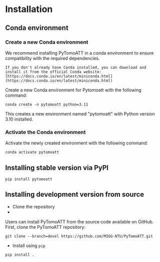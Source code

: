# Installation

## Conda environment

### Create a new Conda environment

We recommend installing PyTomoATT in a conda environment to ensure compatibility with the required dependencies.

```{note}
If you don't already have Conda installed, you can download and install it from the official Conda website: [https://docs.conda.io/en/latest/miniconda.html](https://docs.conda.io/en/latest/miniconda.html)
```

Create a new Conda environment for Pytomoatt with the following command:
```
conda create -n pytomoatt python=3.11
```

This creates a new environment named "pytomoatt" with Python version 3.10 installed.


### Activate the Conda environment

Activate the newly created environment with the following command:

```
conda activate pytomoatt
```

## Installing stable version via PyPI

```
pip install pytomoatt
```

## Installing development version from source

- Clone the repository
- 
Users can install PyTomoATT from the source code available on GitHub. First, clone the PyTomoATT repository:
```
git clone --branch=devel https://github.com/MIGG-NTU/PyTomoATT.git
```

- Install using `pip`

```
pip install .
```
